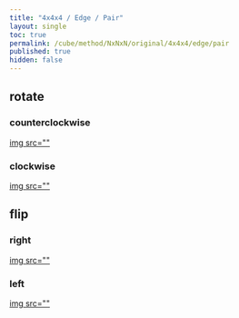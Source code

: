 ```yaml
---
title: "4x4x4 / Edge / Pair"
layout: single
toc: true
permalink: /cube/method/NxNxN/original/4x4x4/edge/pair
published: true
hidden: false
---
```


<head>
  <base target="_blank">
  <style>
    img {
      max-width: 250px;
    }
  </style>
</head>



## rotate

### counterclockwise

<a href="https://alpha.twizzle.net/edit/?puzzle=4x4x4&stickering=F2L&setup-alg=2U+L+U+L%27+R+U%27+R%27+U%27+B%27+U+B+U%27&alg=R+U%27+R%27">
  img src=""
</a>

### clockwise

<a href="https://alpha.twizzle.net/edit/?puzzle=4x4x4&stickering=F2L&setup-alg=2U+L+U+L%27+R+U%27+R%27+U%27+B%27+U+B+U%27&alg=F+R%27+F%27+R">
  img src=""
</a>



## flip

### right

<a href="https://alpha.twizzle.net/edit/?puzzle=4x4x4&stickering=F2L&setup-alg=2U+L+U+L%27+R+U%27+R%27+U%27+B%27+U+B+U%27+R+U%27+R%27&alg=R+U+R%27+F+R%27+F%27+R">
  img src=""
</a>

### left

<a href="https://alpha.twizzle.net/edit/?puzzle=4x4x4&stickering=F2L&setup-alg=2U+L+U+L%27+R+U%27+R%27+U%27+B%27+U+B+U%27+R+U%27+R%27&alg=F%27+U%27+F+R%27+F+R+F%27">
  img src=""
</a>
